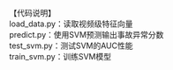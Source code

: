 【代码说明】  
load_data.py：读取视频级特征向量  
predict.py：使用SVM预测输出事故异常分数  
test_svm.py：测试SVM的AUC性能  
train_svm.py：训练SVM模型  
